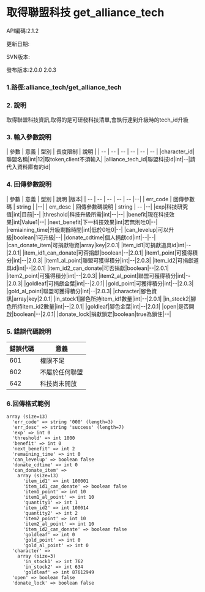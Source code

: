 # 取得聯盟科技 get_alliance_tech




API編碼:2.1.2

> 


更新日期:

> 

SVN版本:

> 

發布版本:2.0.0 2.0.3
### 1.路徑:alliance_tech/get_alliance_tech

### 2. 說明

取得聯盟科技資訊,取得的是可研發科技清單,會執行達到升級時的tech_id升級
### 3. 輸入參數說明


| 參數 | 意義 | 型別 | 長度限制 | 說明 |
| -- | -- | -- | -- | -- | -- |
|character_id|聯盟名稱|int|12|取token,client不須輸入|
|alliance_tech_id|聯盟科技id|int|--|請代入資料庫有的id|


### 4. 回傳參數說明
| 參數 | 意義 | 型別 | 說明 |版本|
| -- | -- | -- | -- | -- |--|
| err_code | 回傳參數碼 | string |  |--|
| err_desc | 回傳參數碼說明 | string | -- |--|
|exp|科技研究值|int|目前|--|
|threshold|科技升級所需|int|--|--|
|benefit|現在科技效果|int|Value1|--|
|next_benefit|下一科技效果|int|若無則吐0|--|
|remiaining_time|升級剩餘時間|int|低於0吐0|--|
|can_levelup|可以升級|boolean|1可升級|--|
|donate_cdtime|個人捐獻cd|int|--|--|
|can_donate_item|可捐獻物資|array|key|2.0.1|
|item_id1|可捐獻道具id|int|--|2.0.1|
|item_id1_can_donate|可否捐獻|boolean|--|2.0.1|
|item1_point|可獲得積分|int|--|2.0.3|
|item1_al_point|聯盟可獲得積分|int|--|2.0.3|
|item_id2|可捐獻道具id|int|--|2.0.1|
|item_id2_can_donate|可否捐獻|boolean|--|2.0.1|
|item2_point|可獲得積分|int|--|2.0.3|
|item2_al_point|聯盟可獲得積分|int|--|2.0.3|
|goldleaf|可捐獻金葉|int|--|2.0.1|
|gold_point|可獲得積分|int|--|2.0.3|
|gold_al_point|聯盟可獲得積分|int|--|2.0.3|
|character|腳色資訊|array|key|2.0.1|
|in_stock1|腳色所持item_id1數量|int|--|2.0.1|
|in_stock2|腳色所持item_id2數量|int|--|2.0.1|
|goldleaf|腳色金葉|int|--|2.0.1|
|open|是否開啟|boolean|--|2.0.1|
|donate_lock|捐獻鎖定|boolean|true為鎖住|--|



### 5. 錯誤代碼說明
|錯誤代碼|意義|
|--|--|
|601|權限不足|
|602|不屬於任何聯盟|
|642|科技尚未開放|

### 6.回傳格式範例

```
array (size=13)
  'err_code' => string '000' (length=3)
  'err_desc' => string 'success' (length=7)
  'exp' => int 0
  'threshold' => int 1000
  'benefit' => int 0
  'next_benefit' => int 2
  'remaining_time' => int 0
  'can_levelup' => boolean false
  'donate_cdtime' => int 0
  'can_donate_item' => 
    array (size=13)
      'item_id1' => int 100001
      'item_id1_can_donate' => boolean false
      'item1_point' => int 10
      'item1_al_point' => int 10
      'quantity1' => int 1
      'item_id2' => int 100014
      'quantity2' => int 2
      'item2_point' => int 10
      'item2_al_point' => int 10
      'item_id2_can_donate' => boolean false
      'goldleaf' => int 0
      'gold_point' => int 0
      'gold_al_point' => int 0
  'character' => 
    array (size=3)
      'in_stock1' => int 762
      'in_stock2' => int 634
      'goldleaf' => int 87612949
  'open' => boolean false
  'donate_lock' => boolean false
```

